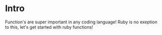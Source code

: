 # Intro

Function's are super important in any coding language! Ruby is no exeption to this, let's get started with ruby functions!

